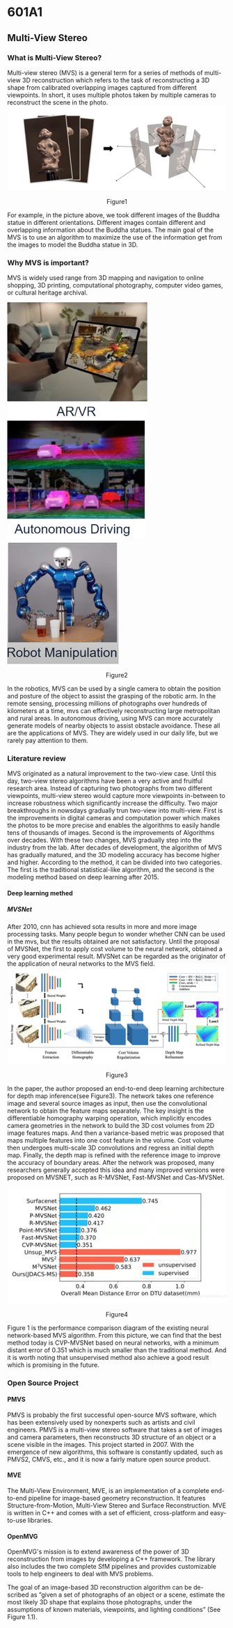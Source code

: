 # 601A1
## Multi-View Stereo
### What is Multi-View Stereo?
  Multi-view stereo (MVS) is a general term for a series of methods of multi-view 3D reconstruction which refers to the task of reconstructing a 3D shape from calibrated overlapping images captured from different viewpoints. In short, it uses multiple photos taken by multiple cameras to reconstruct the scene in the photo.
![](/images/1.png)
<p align="center">
                                                                                    Figure1
  </p>
                                                                  
  For example, in the picture above, we took different images of the Buddha statue in different orientations. Different images contain different and overlapping information about the Buddha statues. The main goal of the MVS is to use an algorithm to maximize the use of the information get from the images to model the Buddha statue in 3D. 
### Why MVS is important?
  MVS is widely used range from 3D mapping and navigation to online shopping, 3D printing, computational photography, computer video games, or cultural heritage archival.
  
  ![](/images/AR.png) ![](/images/autonomous.png) ![](/images/robots.png)
<p align="center">
                                                                                    Figure2
  </p>
   In the robotics, MVS can be used by a single camera to obtain the position and posture of the object to assist the grasping of the robotic arm. In the remote sensing, processing millions of photographs over hundreds of kilometers at a time, mvs can effectively reconstructing large metropolitan and rural areas. In autonomous driving, using MVS can more accurately generate models of nearby objects to assist obstacle avoidance. These all are the applications of MVS. They are widely used in our daily life, but we rarely pay attention to them.
   
### Literature review
  MVS originated as a natural improvement to the two-view case. Until this day, two-view stereo algorithms have been a very active and fruitful research area. Instead of capturing two photographs from two different viewpoints, multi-view stereo would capture more viewpoints in-between to increase robustness which significantly increase the difficulty. Two major breakthroughs in nowsdays gradually trun two-view into multi-view. First is the improvements in digital cameras and computation power which makes the photos to be more precise and enables the algorithms to easily handle tens of thousands of images. Second is the improvements of Algorithms over decades. With these two changes, MVS gradually step into the industry from the lab.
  After decades of development, the algorithm of MVS has gradually matured, and the 3D modeling accuracy has become higher and higher. According to the method, it can be divided into two categories. The first is the traditional statistical-like algorithm, and the second is the modeling method based on deep learning after 2015.
  
#### Deep learning methed
##### MVSNet
  After 2010, cnn has achieved sota results in more and more image processing tasks. Many people begun to wonder whether CNN can be used in the mvs, but the results obtained are not satisfactory. Until the proposal of MVSNet, the first to apply cost volume to the neural network, obtained a very good experimental result. MVSNet can be regarded as the originator of the application of neural networks to the MVS field.
  ![](/images/MVSNet.png)
<p align="center">
                                                                                    Figure3
  </p>
  In the paper, the author proposed an end-to-end deep learning architecture for depth map inference(see Figure3). The network takes one reference image and several source images as input, then use the convolutional network to obtain the feature maps separately. The key insight is the differentiable homography warping operation, which implicitly encodes camera geometries in the network to build the 3D cost volumes from 2D image features maps. And then a variance-based metric was proposed that maps multiple features into one cost feature in the volume. Cost volume then undergoes multi-scale 3D convolutions and regress an initial depth map. Finally, the depth map is refined with the reference image to improve the accuracy of boundary areas.
  After the network was proposed, many researchers generally accepted this idea and many improved versions were proposed on MVSNET, such as R-MVSNet, Fast-MVSNet and Cas-MVSNet. 
  
![](/images/overall.png)
<p align="center">
                                                                                    Figure4
  </p>
  Figure 1 is the performance comparison diagram of the existing neural network-based MVS algorithm. From this picture, we can find that the best method today is CVP-MVSNet based on neural networks, with a minimum distant error of 0.351 which is much smaller than the traditional method. And it is worth noting that unsupervised method also achieve a good result which is promising in the future.
  
### Open Source Project
#### PMVS
  PMVS is probably the first successful open-source MVS software, which has been extensively used by nonexperts such as artists and civil engineers. PMVS is a multi-view stereo software that takes a set of images and camera parameters, then reconstructs 3D structure of an object or a scene visible in the images. This project started in 2007. With the emergence of new algorithms, this software is constantly updated, such as PMVS2, CMVS, etc., and it is now a fairly mature open source product.
#### MVE
  The Multi-View Environment, MVE, is an implementation of a complete end-to-end pipeline for image-based geometry reconstruction. It features Structure-from-Motion, Multi-View Stereo and Surface Reconstruction. MVE is written in C++ and comes with a set of efficient, cross-platform and easy-to-use libraries.
#### OpenMVG
  OpenMVG's mission is to extend awareness of the power of 3D reconstruction from images by developing a C++ framework. The library also includes the two complete SfM pipelines and provides customizable tools to help engineers to deal with MVS problems.


The goal of an image-based 3D reconstruction algorithm can be de- scribed as ”given a set of photographs of an object or a scene, estimate
the most likely 3D shape that explains those photographs, under the assumptions of known materials, viewpoints, and lighting conditions” (See Figure 1.1).
